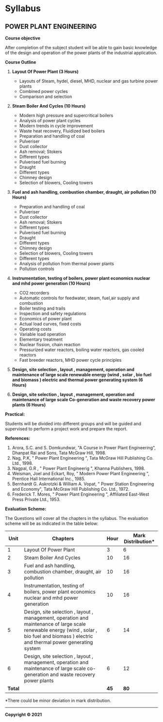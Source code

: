 # Syllabus

## POWER PLANT ENGINEERING

**Course objective**

After completion of the subject student will be able to gain basic knowledge of the design and operation of the power plants of the industrial application.

**Course Outline**

1. **Layout Of Power Plant (3 Hours)**
    - Layouts of Steam, hydel, diesel, MHD, nuclear and gas turbine power plants
    - Combined power cycles
    - Comparison and selection

2. **Steam Boiler And Cycles (10 Hours)**
    - Modern high pressure and supercritical boilers
    - Analysis of power plant cycles
    - Modern trends in cycle improvement
    - Waste heat recovery, Fluidized bed boilers
    - Preparation and handling of coal
    - Pulveriser
    - Dust collector
    - Ash removal; Stokers
    - Different types
    - Pulverised fuel burning
    - Draught
    - Different types
    - Chimney design
    - Selection of blowers, Cooling towers

3. **Fuel and ash handling, combustion chamber, draught, air pollution (10 Hours)**
    - Preparation and handling of coal
    - Pulveriser
    - Dust collector
    - Ash removal; Stokers
    - Different types
    - Pulverised fuel burning
    - Draught
    - Different types
    - Chimney design
    - Selection of blowers, Cooling towers
    - Different types
    - Analysis of pollution from thermal power plants
    - Pollution controls

4. **Instrumentation, testing of boilers, power plant economics nuclear and mhd power generation (10 Hours)**
    - CO2 recorders
    - Automatic controls for feedwater, steam, fuel,air supply and combustion
    - Boiler testing and trails
    - Inspection and safety regulations
    - Economics of power plant
    - Actual load curves, fixed costs
    - Operating costs
    - Variable load operation
    - Elementary treatment
    - Nuclear fission, chain reaction
    - Pressurized water reactors, boiling water reactors, gas cooled reactors
    - Fast breeder reactors, MHD power cycle principles

5. **Design, site selection , layout , management, operation and maintenance of large scale renewable energy (wind , solar , bio fuel and biomass ) electric and thermal power generating system (6 Hours)**

6. **Design, site selection , layout , management, operation and maintenance of large scale Co-generation and waste recovery power plants (6 Hours)**

**Practical:**

Students will be divided into different groups and will be guided and supervised to perform a project work and prepare the report.

**References:**

1. Arora, S.C. and S. Domkundwar, "A Course in Power Plant Engineering", Dhanpat Rai and Sons, Tata McGraw Hill, 1998.
2. Nag, P.K, " Power Plant Engineering ", Tata McGraw Hill Publishing Co. Ltd., 1998.
3. Nagpal, G.R , " Power Plant Engineerig ", Khanna Publishers, 1998.
4. Weisman, Joel and Eckart, Roy, " Modern Power Plant Engineering ", Prentice Hall International Inc., 1985.
5. Bernhardt G. Askrotzki & William A. Vopat, " Power Station Engineering and Economy", Tata McGraw Hill Publishing Co. Ltd., 1972.
6. Frederick T. Mores, " Power Plant Engineering ", Affiliated East-West Press Private Ltd., 1953.

**Evaluation Scheme:**

The Questions will cover all the chapters in the syllabus. The evaluation scheme will be as indicated in the table below:

| Unit | Chapters | Hour | Mark Distribution* |
|---|---|---|---|
| 1 | Layout Of Power Plant | 3 | 6 |
| 2 | Steam Boiler And Cycles | 10 | 16 |
| 3 | Fuel and ash handling, combustion chamber, draught, air pollution | 10 | 16 |
| 4 | Instrumentation, testing of boilers, power plant economics nuclear and mhd power generation | 10 | 16 |
| 5 | Design, site selection , layout , management, operation and maintenance of large scale renewable energy (wind , solar , bio fuel and biomass ) electric and thermal power generating system | 6 | 14 |
| 6 | Design, site selection , layout , management, operation and maintenance of large scale co-generation and waste recovery power plants | 6 | 12 |
| **Total** |  | **45** | **80** |

*There could be minor deviation in mark distribution.

---

**Copyright © 2021**
